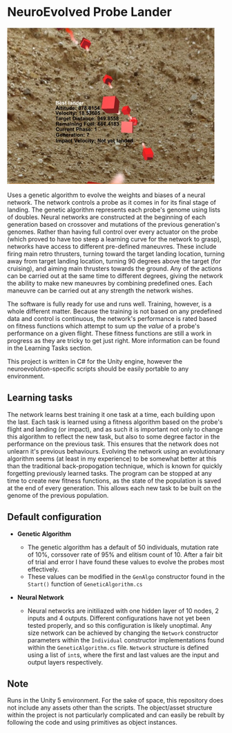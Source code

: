 NeuroEvolved Probe Lander
===========================

![](images/3resized.jpg?raw=true)

Uses a genetic algorithm to evolve the weights and biases of a neural network. The network controls a probe as it comes in for its final stage of landing. The genetic algorithm represents each probe's genome using lists of doubles. Neural networks are constructed at the beginning of each generation based on crossover and mutations of the previous generation's genomes. Rather than having full control over every actuator on the probe (which proved to have too steep a learning curve for the network to grasp), networks have access to different pre-defined maneuvres. These include firing main retro thrusters, turning toward the target landing location, turning away from target landing location, turning 90 degrees above the target (for cruising), and aiming main thrusters towards the ground. Any of the actions can be carried out at the same time to different degrees, giving the network the ability to make new maneuvres by combining predefined ones. Each maneuvre can be carried out at any strength the network wishes.

The software is fully ready for use and runs well. Training, however, is a whole different matter. Because the training is not based on any predefined data and control is continuous, the network's performance is rated based on fitness functions which attempt to sum up the *value* of a probe's performance on a given flight. These fitness functions are still a work in progress as they are tricky to get just right. More information can be found in the Learning Tasks section.

This project is written in C# for the Unity engine, however the neuroevolution-specific scripts should be easily portable to any environment.

Learning tasks
--------------
The network learns best training it one task at a time, each building upon the last. Each task is learned using a fitness algorithm based on the probe's flight and landing (or impact), and as such it is important not only to change this algorithm to reflect the new task, but also to some degree factor in the performance on the previous task. This ensures that the network does not unlearn it's previous behaviours. Evolving the network using an evolutionary algorithm seems (at least in my experience) to be somewhat better at this than the traditional back-propogation technique, which is known for quickly forgetting previously learned tasks. The program can be stopped at any time to create new fitness functions, as the state of the population is saved at the end of every generation. This allows each new task to be built on the genome of the previous population.

Default configuration
---------------------
+ __Genetic Algorithm__
  * The genetic algorithm has a default of 50 individuals, mutation rate of 10%, corssover rate of 95% and elitism count of 10. After a fair bit of trial and error I have found these values to evolve the probes most effectively.
  * These values can be modified in the `GenAlgo` constructor found in the `Start()` function of `GeneticAlgorithm.cs`

+ __Neural Network__
  * Neural networks are initiliazed with one hidden layer of 10 nodes, 2 inputs and 4 outputs. Different configurations have not yet been tested properly, and so this configuration is likely unoptimal. Any size network can be achieved by changing the `Network` constructor parameters within the `Individual` constructor implementations found within the `GeneticAlgorithm.cs` file. `Network` structure is defined using a list of `int`s, where the first and last values are the input and output layers respectively.

Note
----
Runs in the Unity 5 environment. For the sake of space, this repository does not include any assets other than the scripts. The object/asset structure within the project is not particularly complicated and can easily be rebuilt by following the code and using primitives as object instances.
